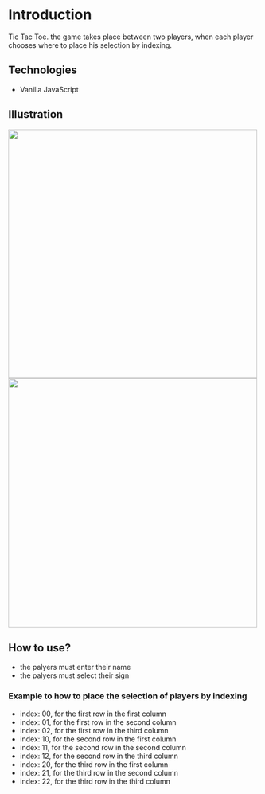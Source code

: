 # Introduction
Tic Tac Toe.
the game takes place between two players,
when each player chooses where to place his selection by indexing.

## Technologies
- Vanilla JavaScript

## Illustration
<img src="https://user-images.githubusercontent.com/56726154/74047765-88cba600-49d9-11ea-9bfc-630079062f8d.png" width="500"/>
<img src="https://user-images.githubusercontent.com/56726154/74047765-88cba600-49d9-11ea-9bfc-630079062f8d.png" width="500"/>

## How to use?
- the palyers must enter their name
- the palyers must select their sign

### Example to how to place the selection of players by indexing
- index: 00, for the first row in the first column
- index: 01, for the first row in the second column
- index: 02, for the first row in the third column
- index: 10, for the second row in the first column
- index: 11, for the second row in the second column
- index: 12, for the second row in the third column
- index: 20, for the third row in the first column
- index: 21, for the third row in the second column
- index: 22, for the third row in the third column
